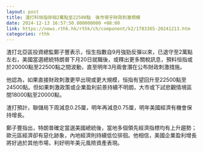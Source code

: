 ```yaml
---
layout: post
title: 渣打料恒指徘徊2萬點至22500點　後市視乎財政刺激規模
date: 2024-12-13 16:57:50.000000000 +08:00
link: https://news.rthk.hk/rthk/ch/component/k2/1783365-20241213.htm
categories: rthk
---
```


渣打北亞區投資總監鄭子豐表示，恒生指數自9月強勁反彈以來，已退守至2萬點左右，美國當選總統特朗普下月20日就職後，或釋出更多關稅訊息，預料恒指或於20000點至22500點之間波動，直至明年3月兩會潛在公布財政刺激措施。

他認為，如果直接財政刺激更早出現或更大規模，恒指有望回升至22500點至24500點。但如果刺激政策或企業盈利前景持續不明朗，大市或下試悲觀情境區間18000點至20000點。

渣打預計，聯儲局下周減息0.25厘，明年再減息0.75厘，明年美國經濟有機會保持增長。

鄭子豐指出，特朗普確定當選美國總統後，當地多個領先經濟指標均有上升趨勢；歐元區經濟卻有惡化跡象，內地經濟則持續低位徘徊。他相信，美國企業盈利增長將好過於其他市場，利好明年美元風險資產表現。
